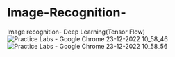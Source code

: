 # Image-Recognition-
Image recognition- Deep Learning(Tensor Flow)
![Practice Labs - Google Chrome 23-12-2022 10_58_46](https://user-images.githubusercontent.com/117280395/209276881-a889c67f-1d15-48f0-8a5f-db38c9727f1a.png)
![Practice Labs - Google Chrome 23-12-2022 10_58_56](https://user-images.githubusercontent.com/117280395/209276900-0e9a0b14-6285-412a-90ca-fd9ce80a3f23.png)

